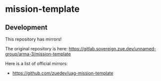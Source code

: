 # mission-template

## Development

This repository has mirrors!

The original repository is here: https://gitlab.sovereign.zue.dev/unnamed-group/arma-3/mission-template

Here is a list of official mirrors:
- https://github.com/zuedev/uag-mission-template